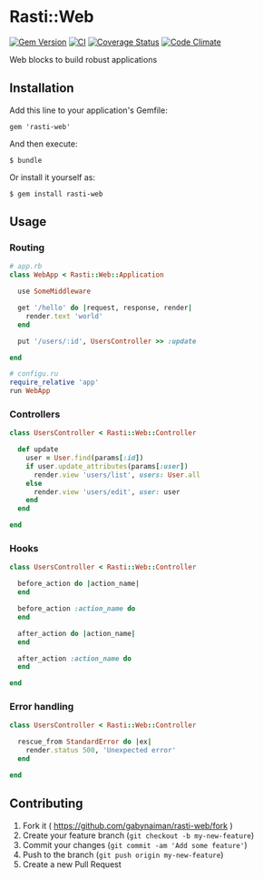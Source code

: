 # Rasti::Web

[![Gem Version](https://badge.fury.io/rb/rasti-web.svg)](https://rubygems.org/gems/rasti-web)
[![CI](https://github.com/gabynaiman/rasti-web/actions/workflows/ci.yml/badge.svg)](https://github.com/gabynaiman/rasti-web/actions/workflows/ci.yml)
[![Coverage Status](https://coveralls.io/repos/github/gabynaiman/rasti-web/badge.svg?branch=master)](https://coveralls.io/github/gabynaiman/rasti-web?branch=master)
[![Code Climate](https://codeclimate.com/github/gabynaiman/rasti-web.svg)](https://codeclimate.com/github/gabynaiman/rasti-web)

Web blocks to build robust applications

## Installation

Add this line to your application's Gemfile:

    gem 'rasti-web'

And then execute:

    $ bundle

Or install it yourself as:

    $ gem install rasti-web

## Usage

### Routing

```ruby
# app.rb
class WebApp < Rasti::Web::Application

  use SomeMiddleware

  get '/hello' do |request, response, render|
    render.text 'world'
  end

  put '/users/:id', UsersController >> :update

end

# configu.ru
require_relative 'app'
run WebApp
```

### Controllers

```ruby
class UsersController < Rasti::Web::Controller

  def update
    user = User.find(params[:id])
    if user.update_attributes(params[:user])
      render.view 'users/list', users: User.all
    else
      render.view 'users/edit', user: user
    end
  end

end
```

### Hooks

```ruby
class UsersController < Rasti::Web::Controller

  before_action do |action_name|
  end

  before_action :action_name do
  end

  after_action do |action_name|
  end

  after_action :action_name do
  end

end
```

### Error handling

```ruby
class UsersController < Rasti::Web::Controller

  rescue_from StandardError do |ex|
    render.status 500, 'Unexpected error'
  end

end
```

## Contributing

1. Fork it ( https://github.com/gabynaiman/rasti-web/fork )
2. Create your feature branch (`git checkout -b my-new-feature`)
3. Commit your changes (`git commit -am 'Add some feature'`)
4. Push to the branch (`git push origin my-new-feature`)
5. Create a new Pull Request
